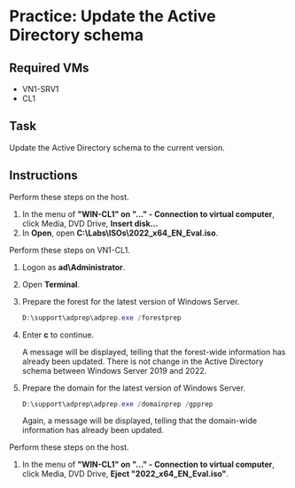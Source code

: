 # Practice: Update the Active Directory schema

## Required VMs

* VN1-SRV1
* CL1

## Task

Update the Active Directory schema to the current version.

## Instructions

Perform these steps on the host.

1. In the menu of **"WIN-CL1" on "..." - Connection to virtual computer**, click Media, DVD Drive, **Insert disk...**
1. In **Open**, open **C:\Labs\ISOs\2022_x64_EN_Eval.iso**.

Perform these steps on VN1-CL1.

1. Logon as **ad\Administrator**.
1. Open **Terminal**.
1. Prepare the forest for the latest version of Windows Server.

    ````powershell
    D:\support\adprep\adprep.exe /forestprep
    ````

1. Enter **c** to continue.

    A message will be displayed, telling that the forest-wide information has already been updated. There is not change in the Active Directory schema between Windows Server 2019 and 2022.

1. Prepare the domain for the latest version of Windows Server.

    ````powershell
    D:\support\adprep\adprep.exe /domainprep /gpprep
    ````

    Again, a message will be displayed, telling that the domain-wide information has already been updated.

Perform these steps on the host.

1. In the menu of **"WIN-CL1" on "..." - Connection to virtual computer**, click Media, DVD Drive, **Eject "2022_x64_EN_Eval.iso"**.
